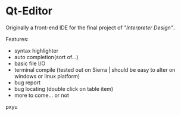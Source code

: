 Qt-Editor
=========

Originally a front-end IDE for the final project of *"Interpreter Design"*.

Features:

+ syntax highlighter
+ auto completion(sort of...)
+ basic file I/O
+ terminal compile (tested out on Sierra | should be easy to alter on windows or linux platform)
+ bug report
+ bug locating (double click on table item)
+ more to come... or not



pxyu
